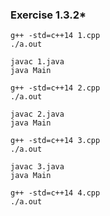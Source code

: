 ### Exercise 1.3.2*

```shell
g++ -std=c++14 1.cpp
./a.out

javac 1.java
java Main
```

```shell
g++ -std=c++14 2.cpp
./a.out

javac 2.java
java Main
```

```shell
g++ -std=c++14 3.cpp
./a.out

javac 3.java
java Main
```

```shell
g++ -std=c++14 4.cpp
./a.out
```
